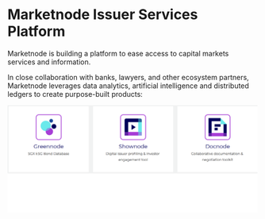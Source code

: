 # Marketnode Issuer Services Platform

Marketnode is building a platform to ease access to capital markets services and information.

In close collaboration with banks, lawyers, and other ecosystem partners, Marketnode leverages data analytics, artificial intelligence and distributed ledgers to create purpose-built products:

![[Mnode-apps.png]](../mynewbook/Mnode-apps.png)
